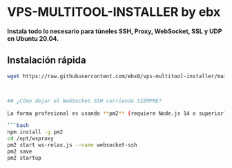 # VPS-MULTITOOL-INSTALLER by ebx

**Instala todo lo necesario para túneles SSH, Proxy, WebSocket, SSL y UDP en Ubuntu 20.04.**

## Instalación rápida

```bash
wget https://raw.githubusercontent.com/ebx8/vps-multitool-installer/main/install.sh && chmod +x install.sh && ./install.sh



## ¿Cómo dejar el WebSocket SSH corriendo SIEMPRE?

La forma profesional es usando **pm2** (requiere Node.js 14 o superior):

```bash
npm install -g pm2
cd /opt/wsproxy
pm2 start ws-relax.js --name websocket-ssh
pm2 save
pm2 startup

